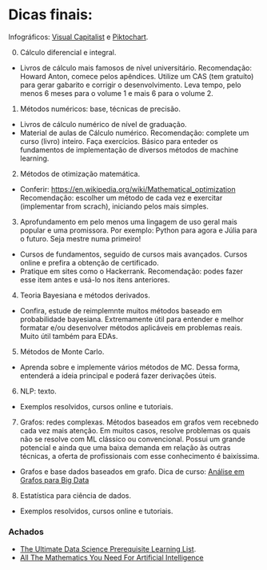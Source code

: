 # Dicas finais:
Infográficos: [Visual Capitalist](https://www.visualcapitalist.com/) e [Piktochart](https://piktochart.com/).

0) Cálculo diferencial e integral.
- Livros de cálculo mais famosos de nível universitário.
Recomendação: Howard Anton, comece pelos apêndices. Utilize um CAS (tem gratuíto) para gerar gabarito e corrigir o desenvolvimento.
Leva tempo, pelo menos 6 meses para o volume 1 e mais 6 para o volume 2.

1) Métodos numéricos: base, técnicas de precisão.
- Livros de cálculo numérico de nível de graduação.
- Material de aulas de Cálculo numérico.
Recomendação: complete um curso (livro) inteiro. Faça exercícios.
Básico para enteder os fundamentos de implementação de diversos métodos de machine learning.

2) Métodos de otimização matemática.
- Conferir: https://en.wikipedia.org/wiki/Mathematical_optimization
Recomendação: escolher um método de cada vez e exercitar (implementar from scrach), iniciando pelos mais simples.

3) Aprofundamento em pelo menos uma lingagem de uso geral mais popular e uma promissora.
Por exemplo: Python para agora e Júlia para o futuro. Seja mestre numa primeiro!
- Cursos de fundamentos, seguido de cursos mais avançados. Cursos online e prefira a obtenção de certificado.
- Pratique em sites como o Hackerrank.
Recomendação: podes fazer esse item antes e usá-lo nos itens anteriores.

4) Teoria Bayesiana e métodos derivados.
- Confira, estude de reimplemnte muitos métodos baseado em probabilidade bayesiana.
Extremamente útil para entender e melhor formatar e/ou desenvolver métodos aplicáveis em problemas reais. 
Muito útil também para EDAs.

5) Métodos de Monte Carlo.
- Aprenda sobre e implemente vários métodos de MC. Dessa forma, entenderá a ideia principal e poderá fazer derivações úteis.

6) NLP: texto.
- Exemplos resolvidos, cursos online e tutoriais.

7) Grafos: redes complexas.
Métodos baseados em grafos vem recebnedo cada vez mais atenção. Em muitos casos, resolve problemas os quais não se resolve com ML clássico ou convencional. Possui um grande potencial e ainda que uma baixa demanda em relação às outras técnicas, a oferta de profissionais com esse conhecimento é baixíssima. 
- Grafos e base dados baseados em grafo.
Dica de curso: [Análise em Grafos para Big Data](https://www.datascienceacademy.com.br/pages/curso-analise-em-grafos-para-big-data)

8) Estatística para ciência de dados. 
- Exemplos resolvidos, cursos online e tutoriais.

### Achados

- [The Ultimate Data Science Prerequisite Learning List](https://towardsdatascience.com/the-ultimate-data-science-prerequisite-learning-list-348ce89805f9).
- [All The Mathematics You Need For Artificial Intelligence](https://towardsdatascience.com/all-the-mathematics-you-need-for-artificial-intelligence-abdd26895977)


